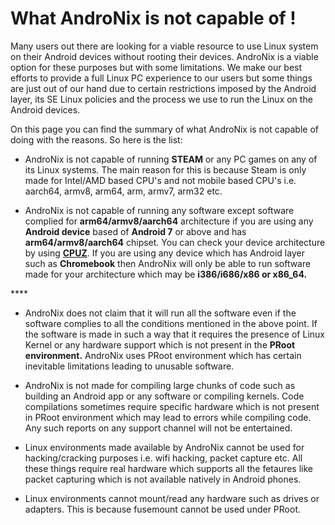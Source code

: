 # What AndroNix is not capable of !

Many users out there are looking for a viable resource to use Linux system on their Android devices without rooting their devices. AndroNix is a viable option for these purposes but with some limitations. We make our best efforts to provide a full Linux PC experience to our users but some things are just out of our hand due to certain restrictions imposed by the Android layer, its SE Linux policies and the process we use to run the Linux on the Android devices. 

On this page you can find the summary of what AndroNix is not capable of doing with the reasons. So here is the list:



* AndroNix is not capable of running **STEAM** or any PC games on any of its Linux systems. The main reason for this is because Steam is only made for Intel/AMD based CPU's and not mobile based CPU's i.e. aarch64, armv8, arm64, arm, armv7, arm32 etc.



* AndroNix is not capable of running any software except software complied for **arm64/armv8/aarch64** architecture if you are using any **Android device** based of **Android 7** or above and has **arm64/armv8/aarch64** chipset. You can check your device architecture by using [**CPUZ**](https://play.google.com/store/apps/details?id=com.cpuid.cpu_z). If you are using any device which has Android layer such as **Chromebook** then AndroNix will only be able to run software made for your architecture which may be **i386/i686/x86 or x86\_64.** 

\*\*\*\*

* AndroNix does not claim that it will run all the software even if the software complies to all the conditions mentioned in the above point. If the software is made in such a way that it requires the presence of Linux Kernel or any hardware support which is not present in the **PRoot environment.** AndroNix uses PRoot environment which has certain inevitable limitations leading to unusable software.



*  AndroNix is not made for compiling large chunks of code such as building an Android app or any software or compiling kernels. Code compilations sometimes require specific hardware which is not present in PRoot environment which may lead to errors while compiling code. Any such reports on any support channel will not be entertained.



* Linux environments made available by AndroNix cannot be used for hacking/cracking purposes i.e. wifi hacking, packet capture etc. All these things require real hardware which supports all the fetaures like packet capturing which is not available natively in Android phones. 



* Linux environments cannot mount/read any hardware such as drives or adapters. This is because fusemount cannot be used under PRoot.





